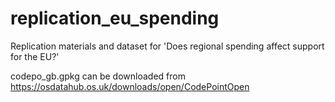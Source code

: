 # replication_eu_spending
Replication materials and dataset for 'Does regional spending affect support for the EU?'

codepo_gb.gpkg can be downloaded from https://osdatahub.os.uk/downloads/open/CodePointOpen
